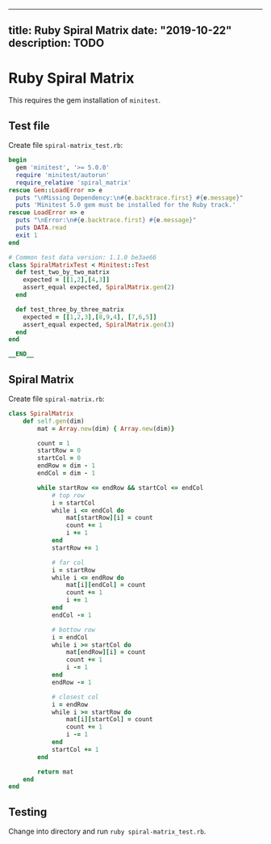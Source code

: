 
---
title: Ruby Spiral Matrix
date: "2019-10-22"
description: TODO
---

# Ruby Spiral Matrix

This requires the gem installation of `minitest`.

## Test file

Create file `spiral-matrix_test.rb`:

```ruby
begin
  gem 'minitest', '>= 5.0.0'
  require 'minitest/autorun'
  require_relative 'spiral_matrix'
rescue Gem::LoadError => e
  puts "\nMissing Dependency:\n#{e.backtrace.first} #{e.message}"
  puts 'Minitest 5.0 gem must be installed for the Ruby track.'
rescue LoadError => e
  puts "\nError:\n#{e.backtrace.first} #{e.message}"
  puts DATA.read
  exit 1
end

# Common test data version: 1.1.0 be3ae66
class SpiralMatrixTest < Minitest::Test
  def test_two_by_two_matrix
    expected = [[1,2],[4,3]]
    assert_equal expected, SpiralMatrix.gen(2)
  end

  def test_three_by_three_matrix
    expected = [[1,2,3],[8,9,4], [7,6,5]]
    assert_equal expected, SpiralMatrix.gen(3)
  end
end

__END__
```

## Spiral Matrix

Create file `spiral-matrix.rb`:

```ruby
class SpiralMatrix
    def self.gen(dim)
        mat = Array.new(dim) { Array.new(dim)}

        count = 1
        startRow = 0
        startCol = 0
        endRow = dim - 1
        endCol = dim - 1

        while startRow <= endRow && startCol <= endCol
            # top row
            i = startCol
            while i <= endCol do
                mat[startRow][i] = count
                count += 1
                i += 1
            end
            startRow += 1

            # far col
            i = startRow
            while i <= endRow do
                mat[i][endCol] = count
                count += 1
                i += 1
            end
            endCol -= 1

            # bottow row
            i = endCol
            while i >= startCol do
                mat[endRow][i] = count
                count += 1
                i -= 1
            end
            endRow -= 1

            # closest col
            i = endRow
            while i >= startRow do
                mat[i][startCol] = count
                count += 1
                i -= 1
            end
            startCol += 1
        end

        return mat
    end
end
```

## Testing

Change into directory and run `ruby spiral-matrix_test.rb`.

